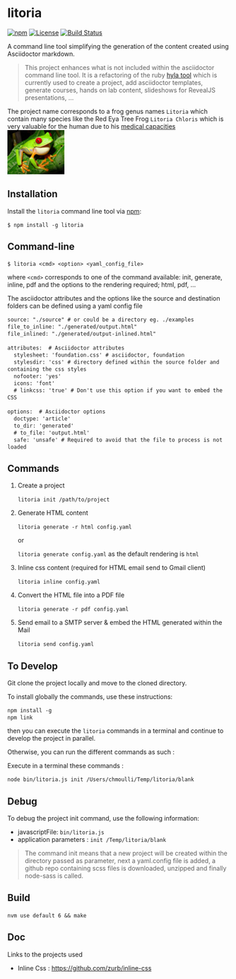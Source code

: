 # litoria

[![npm](https://img.shields.io/npm/v/litoria.svg?maxAge=2592000)](http://www.npmjs.com/package/litoria)
[![License](http://img.shields.io/npm/l/litoria.svg?style=flat-square)](http://opensource.org/licenses/https://opensource.org/licenses/Apache-2.0)
[![Build Status](https://travis-ci.org/bucharest-gold/litoria.svg?branch=master)](https://travis-ci.org/bucharest-gold/litoria)

A command line tool simplifying the generation of the content created using Asciidoctor markdown.

> This project enhances what is not included within the asciidoctor command line tool. 
> It is a refactoring of the ruby [hyla tool](https://github.com/cmoulliard/hyla) which is currently used
> to create a project, add asciidoctor templates, generate courses, hands on lab content, slideshows for RevealJS presentations, ...

The project name corresponds to a frog genus names `Litoria` which contain many species like the Red Eya Tree Frog `Litoria Chloris` which is very valuable for the 
human due to his [medical capacities](http://www.kaieteurnewsonline.com/2012/06/03/the-red-eyed-tree-frog-litoria-chloris-2/)
![Image of Litoria Chloris](https://github.com/bucharest-gold/litoria/blob/master/templates/image/litoria-chloris.jpg)

## Installation

Install the `litoria` command line tool via [npm](http://npmjs.org/):

```
$ npm install -g litoria
```

## Command-line

```
$ litoria <cmd> <option> <yaml_config_file>
```    

where `<cmd>` corresponds to one of the command available: init, generate, inline, pdf and the options to the rendering required; html, pdf, ... 

The asciidoctor attributes and the options like the source and destination folders can be defined using a yaml config file

```
source: "./source" # or could be a directory eg. ./examples
file_to_inline: "./generated/output.html"
file_inlined: "./generated/output-inlined.html"

attributes:  # Asciidoctor attributes
  stylesheet: 'foundation.css' # asciidoctor, foundation
  stylesdir: 'css' # directory defined within the source folder and containing the css styles
  nofooter: 'yes'
  icons: 'font'
  # linkcss: 'true' # Don't use this option if you want to embed the CSS

options:  # Asciidoctor options
  doctype: 'article'
  to_dir: 'generated'
  # to_file: 'output.html'
  safe: 'unsafe' # Required to avoid that the file to process is not loaded

```
    
## Commands

1. Create a project
    
    ```litoria init /path/to/project```
        
2. Generate HTML content
    
    ```litoria generate -r html config.yaml```
    
    or 
    
    ```litoria generate config.yaml``` as the default rendering is `html`

3. Inline css content (required for HTML email send to Gmail client)

    ```litoria inline config.yaml```
    
4. Convert the HTML file into a PDF file
    
    ```litoria generate -r pdf config.yaml``` 
       
4. Send email to a SMTP server & embed the HTML generated within the Mail 
    
    ```litoria send config.yaml```        
    
## To Develop
    
Git clone the project locally and move to the cloned directory. 

To install globally the commands, use these instructions:

```
npm install -g
npm link
```
        
then you can execute the `litoria` commands in a terminal and continue to develop the project in parallel.

Otherwise, you can run the different commands as such :

Execute in a terminal these commands :

```
node bin/litoria.js init /Users/chmoulli/Temp/litoria/blank
```
    
## Debug

To debug the project init command, use the following information:

* javascriptFile: `bin/litoria.js`
* application parameters : `init /Temp/litoria/blank`

> The command init means that a new project will be created within the directory passed as parameter, 
> next a yaml.config file is added, a github repo containing scss files is downloaded, unzipped and finally 
> node-sass is called.

## Build

`nvm use default 6 && make`
    
## Doc

Links to the projects used
 
* Inline Css : https://github.com/zurb/inline-css

